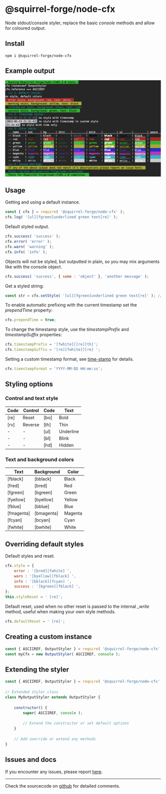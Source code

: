 # @squirrel-forge/node-cfx

Node stdout/console styler, replace the basic *console* methods and allow for coloured output.

## Install

```
npm i @squirrel-forge/node-cfx
```

## Example output
![@squirrel-forge/node-cfx example text output](https://raw.githubusercontent.com/squirrel-forge/node-cfx/main/squirrel-forge-node-cfx-test-output.png)

## Usage

Getting and using a default instance.
```javascript
const { cfx } = require( '@squirrel-forge/node-cfx' );
cfx.log( '[ul][fgreen]underlined green text[re]' );
```

Default styled output.
```javascript
cfx.success( 'success' );
cfx.error( 'error' );
cfx.warn( 'warning' );
cfx.info( 'info' );
```

Objects will not be styled, but outputted in plain, so you may mix arguments like with the console object.
```javascript
cfx.success( 'success', { some : 'object' }, 'another message' );
```

Get a styled string:
```javascript
const str = cfx.setStyle( '[ul][fgreen]underlined green text[re]' ); // \x1b[4m\x1b[32munderlined green text\x1b[0m
```

To enable automatic prefixing with the current timestamp set the *prependTime* property:
```javascript
cfx.prependTime = true;
```

To change the timestamp style, use the *timestampPrefix* and *timestampSuffix* properties:
```javascript
cfx.timestampPrefix = '[fwhite][[re][th]';
cfx.timestampSuffix = '[re][fwhite]][re] ';
```

Setting a custom timestamp format, see [time-stamp](https://www.npmjs.com/package/time-stamp) for details.
```javascript
cfx.timestampFormat = 'YYYY-MM-DD HH:mm:ss';
```

## Styling options

### Control and text style

| Code | Control | Code | Text      |
|------|---------|------|-----------|
| [re] | Reset   | [bo] | Bold      |
| [rv] | Reverse | [th] | Thin      |
| -    | -       | [ul] | Underline |
| -    | -       | [bl] | Blink     |
| -    | -       | [hd] | Hidden    |

### Text and background colors

|  Text      | Background | Color   |
|------------|------------|---------|
| [fblack]   | [bblack]   | Black   |
| [fred]     | [bred]     | Red     |
| [fgreen]   | [bgreen]   | Green   |
| [fyellow]  | [byellow]  | Yellow  |
| [fblue]    | [bblue]    | Blue    |
| [fmagenta] | [bmagenta] | Magenta |
| [fcyan]    | [bcyan]    | Cyan    |
| [fwhite]   | [bwhite]   | White   |

## Overriding default styles

Default styles and reset.
```javascript
cfx.style = {
    error : '[bred][fwhite] ',
    warn : '[byellow][fblack] ',
    info : '[bblack][fcyan] ',
    success : '[bgreen][fblack] ',
};
this.styleReset = ' [re]';
```

Default reset, used when no other reset is passed to the internal *_write* method, useful when making your own style methods.
```javascript
cfx.defaultReset = ' [re]';
```

## Creating a custom instance

```javascript
const { ASCIIREF, OutputStyler } = require( '@squirrel-forge/node-cfx' );
const myCfx = new OutputStyler( ASCIIREF, console );
```

## Extending the styler

```javascript
const { ASCIIREF, OutputStyler } = require( '@squirrel-forge/node-cfx' );

// Extended styler class
class MyOutputStyler extends OutputStyler {

    constructor() {
        super( ASCIIREF, console );
        
        // Extend the constructor or set default options
    }

    // Add override or extend any methods
}
```

## Issues and docs

If you encounter any issues, please report [here](https://github.com/squirrel-forge/node-cfx/issues).

---
Check the sourcecode on [github](https://github.com/squirrel-forge/node-cfx) for detailed comments.
